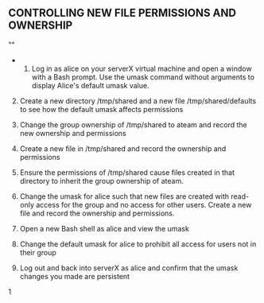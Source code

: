 ## CONTROLLING NEW FILE PERMISSIONS AND OWNERSHIP

""
 -  1. Log in as alice on your serverX virtual machine and open a window with a Bash prompt.
Use the umask command without arguments to display Alice's default umask value.

2. Create a new directory /tmp/shared and a new file /tmp/shared/defaults to see how
the default umask affects permissions

3. Change the group ownership of /tmp/shared to ateam and record the new ownership and
permissions

4. Create a new file in /tmp/shared and record the ownership and permissions

5. Ensure the permissions of /tmp/shared cause files created in that directory to inherit the
group ownership of ateam.

6. Change the umask for alice such that new files are created with read-only access for
the group and no access for other users. Create a new file and record the ownership and
permissions.

7. Open a new Bash shell as alice and view the umask

8. Change the default umask for alice to prohibit all access for users not in their group

9. Log out and back into serverX as alice and confirm that the umask changes you made
are persistent

1